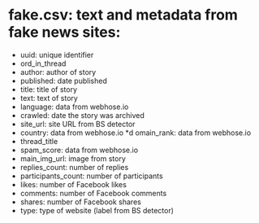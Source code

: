 # fake.csv: text and metadata from fake news sites:

* uuid: unique identifier 
* ord_in_thread 
* author: author of story 
* published: date published 
* title: title of story 
* text: text of story 
* language: data from webhose.io
* crawled: date the story was archived
* site_url: site URL from BS detector
* country: data from webhose.io
*d omain_rank: data from webhose.io
* thread_title
* spam_score: data from webhose.io
* main_img_url: image from story
* replies_count: number of replies
* participants_count: number of participants
* likes: number of Facebook likes
* comments: number of Facebook comments
* shares: number of Facebook shares
* type: type of website (label from BS detector)
